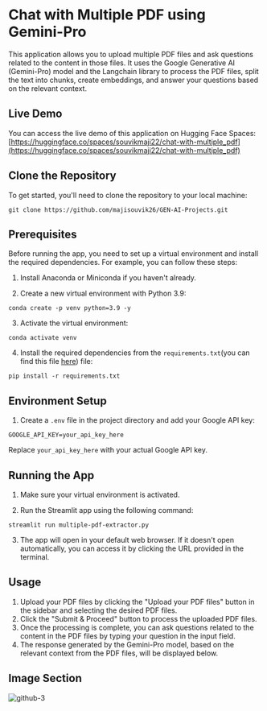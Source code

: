 # Chat with Multiple PDF using Gemini-Pro

This application allows you to upload multiple PDF files and ask questions related to the content in those files. It uses the Google Generative AI (Gemini-Pro) model and the Langchain library to process the PDF files, split the text into chunks, create embeddings, and answer your questions based on the relevant context.

## Live Demo

You can access the live demo of this application on Hugging Face Spaces: [https://huggingface.co/spaces/souvikmaji22/chat-with-multiple_pdf](https://huggingface.co/spaces/souvikmaji22/chat-with-multiple_pdf)

## Clone the Repository

To get started, you'll need to clone the repository to your local machine:

```
git clone https://github.com/majisouvik26/GEN-AI-Projects.git
```

## Prerequisites

Before running the app, you need to set up a virtual environment and install the required dependencies. For example, you can follow these steps:

1. Install Anaconda or Miniconda if you haven't already.

2. Create a new virtual environment with Python 3.9:

```
conda create -p venv python=3.9 -y
```

3. Activate the virtual environment:

```
conda activate venv
```

4. Install the required dependencies from the `requirements.txt`(you can find this file [here]([https://huggingface.co/spaces/souvikmaji22/lfw_face_recognition](https://github.com/majisouvik26/GEN-AI-Projects/blob/main/requirements.txt))) file:

```
pip install -r requirements.txt
```

## Environment Setup

1. Create a `.env` file in the project directory and add your Google API key:

```
GOOGLE_API_KEY=your_api_key_here
```

Replace `your_api_key_here` with your actual Google API key.

## Running the App

1. Make sure your virtual environment is activated.

2. Run the Streamlit app using the following command:

```
streamlit run multiple-pdf-extractor.py
```

3. The app will open in your default web browser. If it doesn't open automatically, you can access it by clicking the URL provided in the terminal.

## Usage

1. Upload your PDF files by clicking the "Upload your PDF files" button in the sidebar and selecting the desired PDF files.
2. Click the "Submit & Proceed" button to process the uploaded PDF files.
3. Once the processing is complete, you can ask questions related to the content in the PDF files by typing your question in the input field.
4. The response generated by the Gemini-Pro model, based on the relevant context from the PDF files, will be displayed below.

## Image Section
![github-3](https://github.com/majisouvik26/GEN-AI-Projects/assets/153885959/fa4eed72-1cd4-4c08-98b6-04a7e3c42726)
